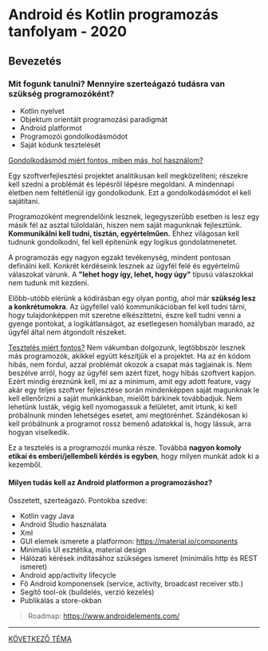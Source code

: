 # Android és Kotlin programozás tanfolyam - 2020

## Bevezetés

### Mit fogunk tanulni? Mennyire szerteágazó tudásra van szükség programozóként?

- Kotlin nyelvet
- Objektum orientált programozási paradigmát
- Android platformot
- Programozói gondolkodásmódot
- Saját kódunk tesztelését

<ins>Gondolkodásmód miért fontos, miben más, hol használom?</ins>

Egy szoftverfejlesztési projektet analitikusan kell megközelíteni; részekre kell szedni a problémát és lépésről lépésre megoldani. 
A mindennapi életben nem feltétlenül így gondolkodunk. Ezt a gondolkodásmódot el kell sajátítani. 

Programozóként megrendelőink lesznek, legegyszerűbb esetben is lesz egy másik fél az asztal túloldalán, hiszen nem saját magunknak fejlesztünk.
**Kommunikálni kell tudni, tisztán, egyértelműen.** Ehhez világosan kell tudnunk gondolkodni, fel kell építenünk egy logikus gondolatmenetet.

A programozás egy nagyon egzakt tevékenység, mindent pontosan definálni kell.
Konkrét kérdéseink lesznek az ügyfél felé és egyértelmű válaszokat várunk. A **"lehet hogy így, lehet, hogy úgy"** típusú válaszokkal nem tudunk mit kezdeni.

Előbb-utóbb elérünk a kódírásban egy olyan pontig, ahol már **szükség lesz a konkrétumokra**.
Az ügyféllel való kommunikációban fel kell tudni tárni, hogy tulajdonképpen mit szeretne elkészíttetni, 
észre kell tudni venni a gyenge pontokat, a logikátlanságot, az esetlegesen homályban maradó, az ügyfél által nem átgondolt részeket.

<ins>Tesztelés miért fontos?</ins>
Nem vákumban dolgozunk, legtöbbször lesznek más programozók, akikkel együtt készítjük el a projektet. Ha az én kódom hibás,
nem fordul, azzal problémát okozok a csapat más tagjainak is. Nem beszélve arról, hogy az ügyfél sem azért fizet, hogy hibás szoftvert kapjon.
Ezért mindig éreznünk kell, mi az a minimum, amit egy adott feature, vagy akár egy teljes szoftver fejlesztése során
mindenképpen saját magunknak le kell ellenőrizni a saját munkánkban, mielőtt bárkinek továbbadjuk. Nem lehetünk lusták, végig kell nyomogassuk a felületet, 
amit írtunk, ki kell próbálnunk minden lehetséges esetet, ami megtörénhet. Szándékosan ki kell próbálnunk a programot rossz bemenő adatokkal is, 
hogy lássuk, arra hogyan viselkedik.

Ez a tesztelés is a programozói munka része. Továbbá **nagyon komoly etikai és emberi/jellembeli kérdés is egyben**, hogy milyen munkát adok ki a kezemből.

#### Milyen tudás kell az Android platformon a programozáshoz?

Összetett, szerteágazó. Pontokba szedve:

- Kotlin vagy Java
- Android Studio használata
- Xml
- GUI elemek ismerete a platformon: https://material.io/components
- Minimális UI esztétika, material design
- Hálózati kérések indításához szükséges ismeret (minimális http és REST ismeret)
- Android app/activity lifecycle
- Fő Android komponensek (service, activity, broadcast receiver stb.)
- Segítő tool-ok (buildelés, verzió kezelés)
- Publikálás a store-okban

> Roadmap: https://www.androidelements.com/

---

[KÖVETKEZŐ TÉMA](https://github.com/droidteacher/ClassOne/blob/master/Android_Architecture_and_Software_Stack.md)